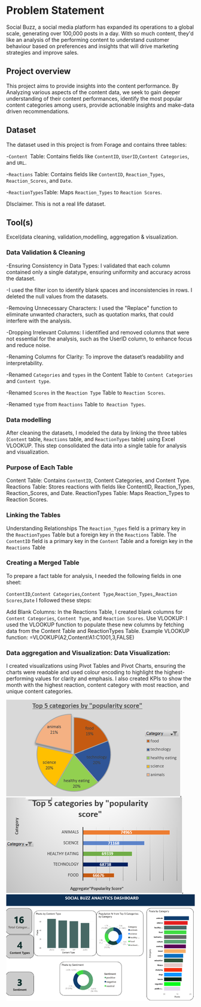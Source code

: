 # Problem Statement
Social Buzz, a social media platform has expanded its operations to a global scale, generating over 100,000 posts in a day. With so much content, they'd like an analysis of the  performing content to  understand customer behaviour based on preferences and insights that will drive marketing strategies and improve sales. 
## Project overview
This project aims to provide insights into the content performance. By Analyzing various aspects of the content data, we seek to gain deeper understanding of their content performances, identify the most popular content categories among users,  provide actionable insights and make-data driven recommendations.
## Dataset
The dataset used in this project is from Forage and contains three tables:

-`Content `Table: Contains fields like `ContentID`,  `UserID`,`Content Categories`, and `URL`.

-`Reactions` Table: Contains  fields like `ContentID`, `Reaction_Types`, `Reaction_Scores`, and `Date`.


-`ReactionTypes`Table: Maps `Reaction_Types` to `Reaction Scores`.



DIsclaimer. This is not a real life dataset.
## Tool(s)
Excel(data cleaning, validation,modelling, aggregation & visualization.
### Data Validation & Cleaning
-Ensuring Consistency in Data Types: I validated that each column contained only a single datatype, ensuring uniformity and accuracy across the dataset.

-I used the filter icon to identify blank spaces and inconsistencies in rows. I deleted the null values from the datasets.

-Removing Unnecessary Characters: I used the "Replace" function to eliminate unwanted characters, such as quotation marks, that could interfere with the analysis.

-Dropping Irrelevant Columns: I identified and removed columns that were not essential for the analysis, such as the UserID column, to enhance focus and reduce noise.

-Renaming Columns for Clarity: To improve the dataset’s readability and interpretability.

-Renamed `Categories` and `types` in the Content Table to `Content Categories` and `Content type`.

-Renamed `Scores` in the `Reaction Type` Table to `Reaction Scores`.

-Renamed `type` from `Reactions` Table to` Reaction Types`.
### Data modelling
After cleaning the datasets, I modeled the data by linking the three tables (`Content` table, `Reactions` table, and `ReactionTypes` table) using Excel VLOOKUP. This step consolidated the data into a single table for analysis and visualization.
### Purpose of Each Table
Content Table: Contains `ContentID`, Content Categories, and Content Type.
Reactions Table: Stores reactions with fields like ContentID, Reaction_Types, Reaction_Scores, and Date.
ReactionTypes Table: Maps Reaction_Types to Reaction Scores.
### Linking the Tables
Understanding Relationships
The `Reaction_Types` field is a primary key in the `ReactionTypes` Table but a foreign key in the `Reactions` Table.
The `ContentID` field is a primary key in the `Content` Table and a foreign key in the `Reactions` Table
### Creating a Merged Table
To prepare a fact table for analysis, I needed the following fields in one sheet:

`ContentID`,`Content Categories`,`Content Type`,`Reaction_Types`,,`Reaction Scores`,`Date`
I followed these steps:

Add Blank Columns: In the Reactions Table, I created blank columns for `Content Categories`, `Content Type`, and `Reaction Scores`.
Use VLOOKUP: I used the VLOOKUP function to populate these new columns by fetching data from the Content Table and ReactionTypes Table.
Example VLOOKUP function: =VLOOKUP(A2,Content!A1:C1001,3,FALSE)
### Data aggregation and Visualization: Data Visualization:
I created  visualizations using Pivot Tables and Pivot Charts, ensuring the charts were readable and used colour encoding to highlight the highest-performing values for clarity and emphasis. I also created KPIs to show the month with the highest reaction, content category with most reaction, and unique content categories.

![png1](png1.png), ![png2](png2.png), ![png3](png3.png)


